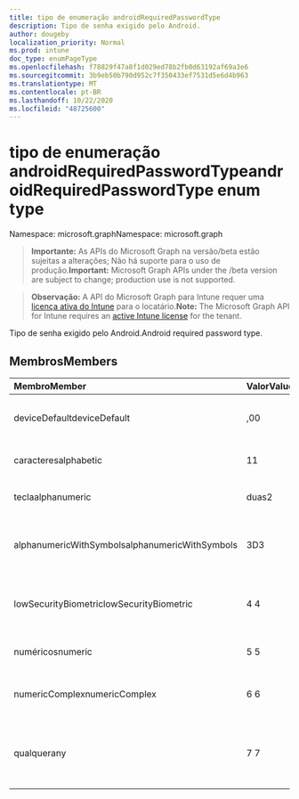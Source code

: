 ```yaml
---
title: tipo de enumeração androidRequiredPasswordType
description: Tipo de senha exigido pelo Android.
author: dougeby
localization_priority: Normal
ms.prod: intune
doc_type: enumPageType
ms.openlocfilehash: f78829f47a8f1d029ed78b2fb0d63192af69a3e6
ms.sourcegitcommit: 3b9eb50b790d952c7f350433ef7531d5e6d4b963
ms.translationtype: MT
ms.contentlocale: pt-BR
ms.lasthandoff: 10/22/2020
ms.locfileid: "48725600"
---
```

# <a name="androidrequiredpasswordtype-enum-type"></a><span data-ttu-id="7c6dc-103">tipo de enumeração androidRequiredPasswordType</span><span class="sxs-lookup"><span data-stu-id="7c6dc-103">androidRequiredPasswordType enum type</span></span>

<span data-ttu-id="7c6dc-104">Namespace: microsoft.graph</span><span class="sxs-lookup"><span data-stu-id="7c6dc-104">Namespace: microsoft.graph</span></span>

> <span data-ttu-id="7c6dc-105">**Importante:** As APIs do Microsoft Graph na versão/beta estão sujeitas a alterações; Não há suporte para o uso de produção.</span><span class="sxs-lookup"><span data-stu-id="7c6dc-105">**Important:** Microsoft Graph APIs under the /beta version are subject to change; production use is not supported.</span></span>

> <span data-ttu-id="7c6dc-106">**Observação:** A API do Microsoft Graph para Intune requer uma [licença ativa do Intune](https://go.microsoft.com/fwlink/?linkid=839381) para o locatário.</span><span class="sxs-lookup"><span data-stu-id="7c6dc-106">**Note:** The Microsoft Graph API for Intune requires an [active Intune license](https://go.microsoft.com/fwlink/?linkid=839381) for the tenant.</span></span>

<span data-ttu-id="7c6dc-107">Tipo de senha exigido pelo Android.</span><span class="sxs-lookup"><span data-stu-id="7c6dc-107">Android required password type.</span></span>

## <a name="members"></a><span data-ttu-id="7c6dc-108">Membros</span><span class="sxs-lookup"><span data-stu-id="7c6dc-108">Members</span></span>
|<span data-ttu-id="7c6dc-109">Membro</span><span class="sxs-lookup"><span data-stu-id="7c6dc-109">Member</span></span>|<span data-ttu-id="7c6dc-110">Valor</span><span class="sxs-lookup"><span data-stu-id="7c6dc-110">Value</span></span>|<span data-ttu-id="7c6dc-111">Descrição</span><span class="sxs-lookup"><span data-stu-id="7c6dc-111">Description</span></span>|
|:---|:---|:---|
|<span data-ttu-id="7c6dc-112">deviceDefault</span><span class="sxs-lookup"><span data-stu-id="7c6dc-112">deviceDefault</span></span>|<span data-ttu-id="7c6dc-113">,0</span><span class="sxs-lookup"><span data-stu-id="7c6dc-113">0</span></span>|<span data-ttu-id="7c6dc-114">Valor padrão do dispositivo, sem intenção.</span><span class="sxs-lookup"><span data-stu-id="7c6dc-114">Device default value, no intent.</span></span>|
|<span data-ttu-id="7c6dc-115">caracteres</span><span class="sxs-lookup"><span data-stu-id="7c6dc-115">alphabetic</span></span>|<span data-ttu-id="7c6dc-116">1</span><span class="sxs-lookup"><span data-stu-id="7c6dc-116">1</span></span>|<span data-ttu-id="7c6dc-117">Senha alfabética necessária.</span><span class="sxs-lookup"><span data-stu-id="7c6dc-117">Alphabetic password required.</span></span>|
|<span data-ttu-id="7c6dc-118">tecla</span><span class="sxs-lookup"><span data-stu-id="7c6dc-118">alphanumeric</span></span>|<span data-ttu-id="7c6dc-119">duas</span><span class="sxs-lookup"><span data-stu-id="7c6dc-119">2</span></span>|<span data-ttu-id="7c6dc-120">Senha alfanumérica obrigatória.</span><span class="sxs-lookup"><span data-stu-id="7c6dc-120">Alphanumeric password required.</span></span>|
|<span data-ttu-id="7c6dc-121">alphanumericWithSymbols</span><span class="sxs-lookup"><span data-stu-id="7c6dc-121">alphanumericWithSymbols</span></span>|<span data-ttu-id="7c6dc-122">3D</span><span class="sxs-lookup"><span data-stu-id="7c6dc-122">3</span></span>|<span data-ttu-id="7c6dc-123">Alfanumérica com símbolos de senha necessários.</span><span class="sxs-lookup"><span data-stu-id="7c6dc-123">Alphanumeric with symbols password required.</span></span>|
|<span data-ttu-id="7c6dc-124">lowSecurityBiometric</span><span class="sxs-lookup"><span data-stu-id="7c6dc-124">lowSecurityBiometric</span></span>|<span data-ttu-id="7c6dc-125">4 </span><span class="sxs-lookup"><span data-stu-id="7c6dc-125">4</span></span>|<span data-ttu-id="7c6dc-126">Senha com base em Biometria de segurança baixa necessária.</span><span class="sxs-lookup"><span data-stu-id="7c6dc-126">Low security biometrics based password required.</span></span>|
|<span data-ttu-id="7c6dc-127">numéricos</span><span class="sxs-lookup"><span data-stu-id="7c6dc-127">numeric</span></span>|<span data-ttu-id="7c6dc-128">5 </span><span class="sxs-lookup"><span data-stu-id="7c6dc-128">5</span></span>|<span data-ttu-id="7c6dc-129">Senha numérica obrigatória.</span><span class="sxs-lookup"><span data-stu-id="7c6dc-129">Numeric password required.</span></span>|
|<span data-ttu-id="7c6dc-130">numericComplex</span><span class="sxs-lookup"><span data-stu-id="7c6dc-130">numericComplex</span></span>|<span data-ttu-id="7c6dc-131">6 </span><span class="sxs-lookup"><span data-stu-id="7c6dc-131">6</span></span>|<span data-ttu-id="7c6dc-132">Senha numérica complexa obrigatória.</span><span class="sxs-lookup"><span data-stu-id="7c6dc-132">Numeric complex password required.</span></span>|
|<span data-ttu-id="7c6dc-133">qualquer</span><span class="sxs-lookup"><span data-stu-id="7c6dc-133">any</span></span>|<span data-ttu-id="7c6dc-134">7 </span><span class="sxs-lookup"><span data-stu-id="7c6dc-134">7</span></span>|<span data-ttu-id="7c6dc-135">Uma senha ou um padrão é necessário, e qualquer um é aceitável.</span><span class="sxs-lookup"><span data-stu-id="7c6dc-135">A password or pattern is required, and any is acceptable.</span></span>|





